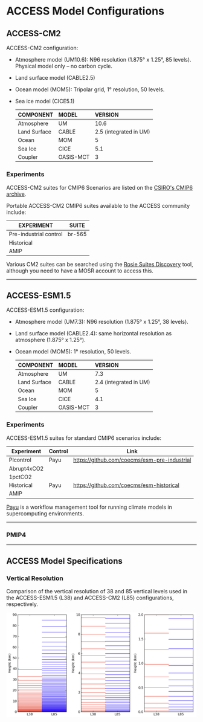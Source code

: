 
# ACCESS Model Configurations

## ACCESS-CM2

ACCESS-CM2 configuration: 

- Atmosphere model (UM10.6): N96 resolution (1.875° x 1.25°, 85 levels). Physical model only – no carbon cycle.

- Land surface model (CABLE2.5) 

- Ocean model (MOM5): Tripolar grid, 1° resolution, 50 levels.

- Sea ice model (CICE5.1) 

    | COMPONENT     | MODEL         | VERSION               |
    | ------------- | ------------- | --------------------- |
    | Atmosphere    | UM            | 10.6                  |
    | Land Surface  | CABLE         | 2.5 (integrated in UM)|
    | Ocean         | MOM	        | 5                     |
    | Sea Ice       | CICE          | 5.1                   |
    | Coupler       | OASIS-MCT     | 3                     |

### Experiments

ACCESS-CM2 suites for CMIP6 Scenarios are listed on the [CSIRO's CMIP6 archive](https://confluence.csiro.au/display/ACCESS/CMIP6+Archive+-+ACCESS-CM2). 

Portable ACCESS-CM2 CMIP6 suites available to the ACCESS community include: 


   | EXPERIMENT                     | SUITE         |
   | ------------------------------ | ------------- |
   | Pre-industrial control         | br-565        |
   | Historical                     |               |
   | AMIP                           |               |

Various CM2 suites can be searched using the [Rosie Suites Discovery](https://code.metoffice.gov.uk/rosie/u/search?s=access+cm2) tool, although you need to have a MOSR account to access this. 

-----------------------------

## ACCESS-ESM1.5

ACCESS-ESM1.5 configuration:

- Atmosphere model (UM7.3): N96 resolution (1.875° x 1.25°, 38 levels). 

- Land surface model (CABLE2.4): same horizontal resolution as atmosphere (1.875° x 1.25°).

- Ocean model (MOM5): 1° resolution, 50 levels.

    | COMPONENT     | MODEL         | VERSION               |
    | ------------- | ------------- | --------------------- |
    | Atmosphere    | UM            | 7.3                   |
    | Land Surface  | CABLE         | 2.4 (integrated in UM)|
    | Ocean         | MOM	        | 5                     |
    | Sea Ice       | CICE          | 4.1                   |
    | Coupler       | OASIS-MCT     | 3                     |


### Experiments

ACCESS-ESM1.5 suites for standard CMIP6 scenarios include:

| Experiment   | Control | Link                                         |
| ------------ | --------| -------------------------------------------- |
| PIcontrol    | Payu    | ​https://github.com/coecms/esm-pre-industrial |
| Abrupt4xCO2  |         |                                              |
| 1pctCO2      |         |                                              |
| Historical   | Payu    | ​https://github.com/coecms/esm-historical     |
|AMIP         |         |                               |

 

[Payu](https://payu.readthedocs.io/en/latest/) is a workflow management tool for running climate models in supercomputing environments. 

-----------------------------
### PMIP4	

-----------------------------
## ACCESS Model Specifications
### Vertical Resolution
Comparison of the vertical resolution of 38 and 85 vertical levels used in the ACCESS-ESM1.5 (L38) and ACCESS-CM2 (L85) configurations, respectively. 

![Vertical_levels](cm2-vertical-levels.jpg "Different vertical resolution: L38 versus L85")

